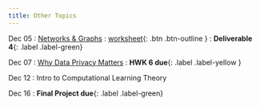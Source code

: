 ```yaml
---
title: Other Topics
---
```


Dec 05 
: [Networks & Graphs](https://github.com/gallettilance/CS506-Fall2022/raw/master/slides/21_Network_Analysis.pdf) 
  : [worksheet](https://raw.githubusercontent.com/gallettilance/CS506-Fall2022/master/worksheets/worksheet_20.ipynb){: .btn .btn-outline } 
    : **Deliverable 4**{: .label .label-green}

Dec 07 
: [Why Data Privacy Matters](#) 
    : **HWK 6 due**{: .label .label-yellow }

Dec 12 
: Intro to Computational Learning Theory 

Dec 16
: **Final Project due**{: .label .label-green}
